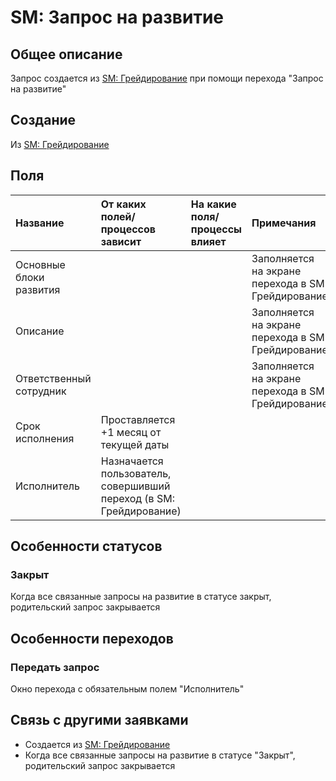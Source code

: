 # SM: Запрос на развитие
## Общее описание
Запрос создается из [SM: Грейдирование](https://github.com/Budenovsky/portfolio/edit/main/specifications/specification_1) при помощи перехода "Запрос на развитие"
## Создание
Из [SM: Грейдирование](https://github.com/Budenovsky/portfolio/edit/main/specifications/specification_1)

## Поля

|Название|От каких полей/процессов зависит|На какие поля/процессы влияет|Примечания|
|:-|:-|:-|:-|
|Основные блоки развития|||Заполняется на экране перехода в  SM: Грейдирование|
|Описание|||Заполняется на экране перехода в  SM: Грейдирование|
|Ответственный сотрудник|||Заполняется на экране перехода в  SM: Грейдирование|
|Срок исполнения|Проставляется +1 месяц от текущей даты	|||
|Исполнитель|Назначается пользователь, совершивший переход (в SM: Грейдирование)	|||

## Особенности статусов
### Закрыт
Когда все связанные запросы на развитие в статусе закрыт, родительский запрос закрывается
## Особенности переходов
### Передать запрос
Окно перехода с обязательным полем "Исполнитель"

## Связь с другими заявками
+ Создается из [SM: Грейдирование](https://github.com/Budenovsky/portfolio/edit/main/specifications/specification_1) <br>
+ Когда все связанные запросы на развитие в статусе "Закрыт", родительский запрос закрывается
